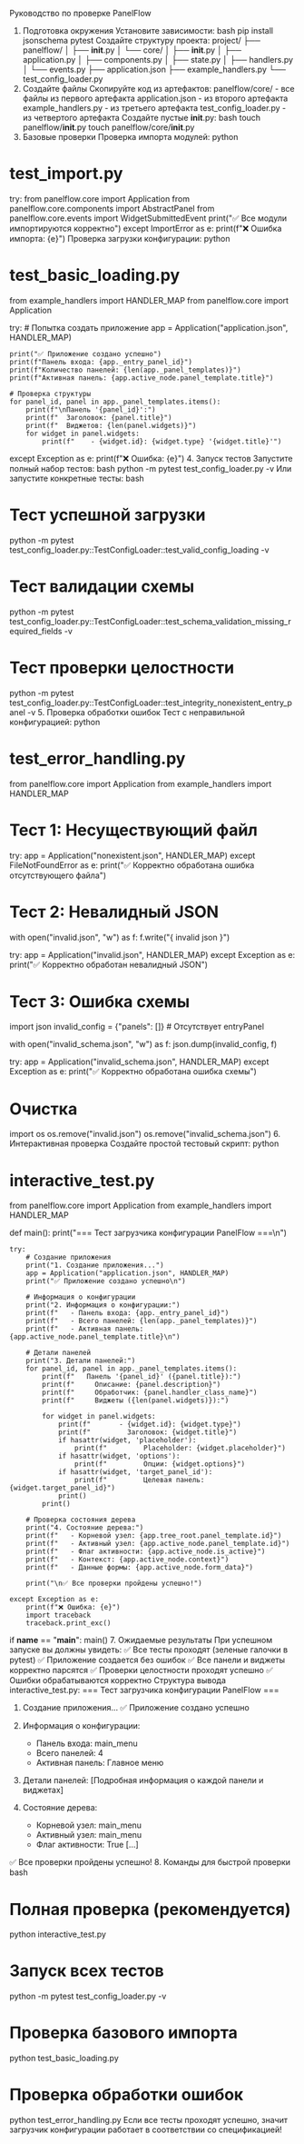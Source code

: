 Руководство по проверке PanelFlow
1. Подготовка окружения
Установите зависимости:
bash
pip install jsonschema pytest
Создайте структуру проекта:
project/
├── panelflow/
│   ├── __init__.py
│   └── core/
│       ├── __init__.py
│       ├── application.py
│       ├── components.py
│       ├── state.py
│       ├── handlers.py
│       └── events.py
├── application.json
├── example_handlers.py
└── test_config_loader.py
2. Создайте файлы
Скопируйте код из артефактов:
panelflow/core/ - все файлы из первого артефакта
application.json - из второго артефакта
example_handlers.py - из третьего артефакта
test_config_loader.py - из четвертого артефакта
Создайте пустые __init__.py:
bash
touch panelflow/__init__.py
touch panelflow/core/__init__.py
3. Базовые проверки
Проверка импорта модулей:
python
# test_import.py
try:
    from panelflow.core import Application
    from panelflow.core.components import AbstractPanel
    from panelflow.core.events import WidgetSubmittedEvent
    print("✅ Все модули импортируются корректно")
except ImportError as e:
    print(f"❌ Ошибка импорта: {e}")
Проверка загрузки конфигурации:
python
# test_basic_loading.py
from example_handlers import HANDLER_MAP
from panelflow.core import Application

try:
    # Попытка создать приложение
    app = Application("application.json", HANDLER_MAP)
    
    print("✅ Приложение создано успешно")
    print(f"Панель входа: {app._entry_panel_id}")
    print(f"Количество панелей: {len(app._panel_templates)}")
    print(f"Активная панель: {app.active_node.panel_template.title}")
    
    # Проверка структуры
    for panel_id, panel in app._panel_templates.items():
        print(f"\nПанель '{panel_id}':")
        print(f"  Заголовок: {panel.title}")
        print(f"  Виджетов: {len(panel.widgets)}")
        for widget in panel.widgets:
            print(f"    - {widget.id}: {widget.type} '{widget.title}'")
            
except Exception as e:
    print(f"❌ Ошибка: {e}")
4. Запуск тестов
Запустите полный набор тестов:
bash
python -m pytest test_config_loader.py -v
Или запустите конкретные тесты:
bash
# Тест успешной загрузки
python -m pytest test_config_loader.py::TestConfigLoader::test_valid_config_loading -v

# Тест валидации схемы
python -m pytest test_config_loader.py::TestConfigLoader::test_schema_validation_missing_required_fields -v

# Тест проверки целостности
python -m pytest test_config_loader.py::TestConfigLoader::test_integrity_nonexistent_entry_panel -v
5. Проверка обработки ошибок
Тест с неправильной конфигурацией:
python
# test_error_handling.py
from panelflow.core import Application
from example_handlers import HANDLER_MAP

# Тест 1: Несуществующий файл
try:
    app = Application("nonexistent.json", HANDLER_MAP)
except FileNotFoundError as e:
    print("✅ Корректно обработана ошибка отсутствующего файла")

# Тест 2: Невалидный JSON
with open("invalid.json", "w") as f:
    f.write("{ invalid json }")

try:
    app = Application("invalid.json", HANDLER_MAP)
except Exception as e:
    print("✅ Корректно обработан невалидный JSON")

# Тест 3: Ошибка схемы
import json
invalid_config = {"panels": []}  # Отсутствует entryPanel

with open("invalid_schema.json", "w") as f:
    json.dump(invalid_config, f)

try:
    app = Application("invalid_schema.json", HANDLER_MAP)
except Exception as e:
    print("✅ Корректно обработана ошибка схемы")

# Очистка
import os
os.remove("invalid.json")
os.remove("invalid_schema.json")
6. Интерактивная проверка
Создайте простой тестовый скрипт:
python
# interactive_test.py
from panelflow.core import Application
from example_handlers import HANDLER_MAP

def main():
    print("=== Тест загрузчика конфигурации PanelFlow ===\n")
    
    try:
        # Создание приложения
        print("1. Создание приложения...")
        app = Application("application.json", HANDLER_MAP)
        print("✅ Приложение создано успешно\n")
        
        # Информация о конфигурации
        print("2. Информация о конфигурации:")
        print(f"   - Панель входа: {app._entry_panel_id}")
        print(f"   - Всего панелей: {len(app._panel_templates)}")
        print(f"   - Активная панель: {app.active_node.panel_template.title}\n")
        
        # Детали панелей
        print("3. Детали панелей:")
        for panel_id, panel in app._panel_templates.items():
            print(f"   Панель '{panel_id}' ({panel.title}):")
            print(f"     Описание: {panel.description}")
            print(f"     Обработчик: {panel.handler_class_name}")
            print(f"     Виджеты ({len(panel.widgets)}):")
            
            for widget in panel.widgets:
                print(f"       - {widget.id}: {widget.type}")
                print(f"         Заголовок: {widget.title}")
                if hasattr(widget, 'placeholder'):
                    print(f"         Placeholder: {widget.placeholder}")
                if hasattr(widget, 'options'):
                    print(f"         Опции: {widget.options}")
                if hasattr(widget, 'target_panel_id'):
                    print(f"         Целевая панель: {widget.target_panel_id}")
                print()
            print()
        
        # Проверка состояния дерева
        print("4. Состояние дерева:")
        print(f"   - Корневой узел: {app.tree_root.panel_template.id}")
        print(f"   - Активный узел: {app.active_node.panel_template.id}")
        print(f"   - Флаг активности: {app.active_node.is_active}")
        print(f"   - Контекст: {app.active_node.context}")
        print(f"   - Данные формы: {app.active_node.form_data}")
        
        print("\n✅ Все проверки пройдены успешно!")
        
    except Exception as e:
        print(f"❌ Ошибка: {e}")
        import traceback
        traceback.print_exc()

if __name__ == "__main__":
    main()
7. Ожидаемые результаты
При успешном запуске вы должны увидеть:
✅ Все тесты проходят (зеленые галочки в pytest)
✅ Приложение создается без ошибок
✅ Все панели и виджеты корректно парсятся
✅ Проверки целостности проходят успешно
✅ Ошибки обрабатываются корректно
Структура вывода interactive_test.py:
=== Тест загрузчика конфигурации PanelFlow ===

1. Создание приложения...
✅ Приложение создано успешно

2. Информация о конфигурации:
   - Панель входа: main_menu
   - Всего панелей: 4
   - Активная панель: Главное меню

3. Детали панелей:
   [Подробная информация о каждой панели и виджетах]

4. Состояние дерева:
   - Корневой узел: main_menu
   - Активный узел: main_menu
   - Флаг активности: True
   [...]

✅ Все проверки пройдены успешно!
8. Команды для быстрой проверки
bash
# Полная проверка (рекомендуется)
python interactive_test.py

# Запуск всех тестов
python -m pytest test_config_loader.py -v

# Проверка базового импорта
python test_basic_loading.py

# Проверка обработки ошибок
python test_error_handling.py
Если все тесты проходят успешно, значит загрузчик конфигурации работает в соответствии со спецификацией!

